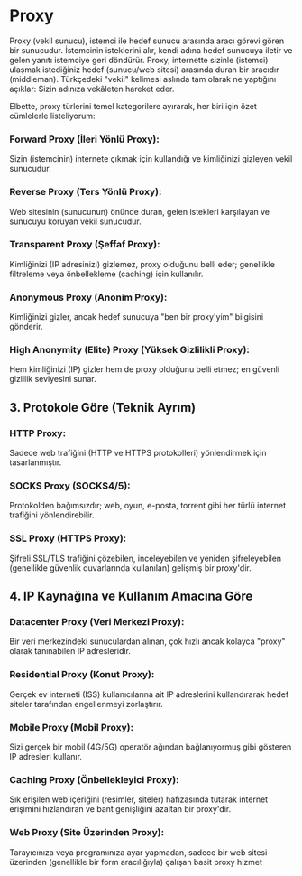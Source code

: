 # Proxy

Proxy (vekil sunucu), istemci ile hedef sunucu arasında aracı görevi gören bir sunucudur. İstemcinin isteklerini alır, kendi adına hedef sunucuya iletir ve gelen yanıtı istemciye geri döndürür. Proxy, internette sizinle (istemci) ulaşmak istediğiniz hedef (sunucu/web sitesi) arasında duran bir aracıdır (middleman).
Türkçedeki "vekil" kelimesi aslında tam olarak ne yaptığını açıklar: Sizin adınıza vekâleten hareket eder.

Elbette, proxy türlerini temel kategorilere ayırarak, her biri için özet cümlelerle listeliyorum:

### Forward Proxy (İleri Yönlü Proxy):
Sizin (istemcinin) internete çıkmak için kullandığı ve kimliğinizi gizleyen vekil sunucudur.

### Reverse Proxy (Ters Yönlü Proxy):
Web sitesinin (sunucunun) önünde duran, gelen istekleri karşılayan ve sunucuyu koruyan vekil sunucudur.

### Transparent Proxy (Şeffaf Proxy):
Kimliğinizi (IP adresinizi) gizlemez, proxy olduğunu belli eder; genellikle filtreleme veya önbellekleme (caching) için kullanılır.

### Anonymous Proxy (Anonim Proxy):
Kimliğinizi gizler, ancak hedef sunucuya "ben bir proxy'yim" bilgisini gönderir.

### High Anonymity (Elite) Proxy (Yüksek Gizlilikli Proxy):
Hem kimliğinizi (IP) gizler hem de proxy olduğunu belli etmez; en güvenli gizlilik seviyesini sunar.

## 3. Protokole Göre (Teknik Ayrım)
### HTTP Proxy:
Sadece web trafiğini (HTTP ve HTTPS protokolleri) yönlendirmek için tasarlanmıştır.

### SOCKS Proxy (SOCKS4/5):
Protokolden bağımsızdır; web, oyun, e-posta, torrent gibi her türlü internet trafiğini yönlendirebilir.

### SSL Proxy (HTTPS Proxy):
Şifreli SSL/TLS trafiğini çözebilen, inceleyebilen ve yeniden şifreleyebilen (genellikle güvenlik duvarlarında kullanılan) gelişmiş bir proxy'dir.

## 4. IP Kaynağına ve Kullanım Amacına Göre
### Datacenter Proxy (Veri Merkezi Proxy):
Bir veri merkezindeki sunuculardan alınan, çok hızlı ancak kolayca "proxy" olarak tanınabilen IP adresleridir.

### Residential Proxy (Konut Proxy):
Gerçek ev interneti (ISS) kullanıcılarına ait IP adreslerini kullandırarak hedef siteler tarafından engellenmeyi zorlaştırır.

### Mobile Proxy (Mobil Proxy):
Sizi gerçek bir mobil (4G/5G) operatör ağından bağlanıyormuş gibi gösteren IP adresleri kullanır.

### Caching Proxy (Önbellekleyici Proxy):
Sık erişilen web içeriğini (resimler, siteler) hafızasında tutarak internet erişimini hızlandıran ve bant genişliğini azaltan bir proxy'dir.

### Web Proxy (Site Üzerinden Proxy):
Tarayıcınıza veya programınıza ayar yapmadan, sadece bir web sitesi üzerinden (genellikle bir form aracılığıyla) çalışan basit proxy hizmet

